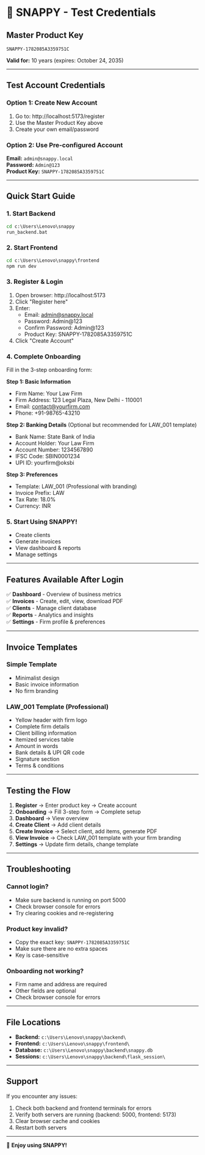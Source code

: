 # 🔐 SNAPPY - Test Credentials

## Master Product Key
```
SNAPPY-1782085A3359751C
```
**Valid for:** 10 years (expires: October 24, 2035)

---

## Test Account Credentials

### Option 1: Create New Account
1. Go to: http://localhost:5173/register
2. Use the Master Product Key above
3. Create your own email/password

### Option 2: Use Pre-configured Account
**Email:** `admin@snappy.local`  
**Password:** `Admin@123`  
**Product Key:** `SNAPPY-1782085A3359751C`

---

## Quick Start Guide

### 1. Start Backend
```cmd
cd c:\Users\Lenovo\snappy
run_backend.bat
```

### 2. Start Frontend
```cmd
cd c:\Users\Lenovo\snappy\frontend
npm run dev
```

### 3. Register & Login
1. Open browser: http://localhost:5173
2. Click "Register here"
3. Enter:
   - Email: admin@snappy.local
   - Password: Admin@123
   - Confirm Password: Admin@123
   - Product Key: SNAPPY-1782085A3359751C
4. Click "Create Account"

### 4. Complete Onboarding
Fill in the 3-step onboarding form:

**Step 1: Basic Information**
- Firm Name: Your Law Firm
- Firm Address: 123 Legal Plaza, New Delhi - 110001
- Email: contact@yourfirm.com
- Phone: +91-98765-43210

**Step 2: Banking Details** (Optional but recommended for LAW_001 template)
- Bank Name: State Bank of India
- Account Holder: Your Law Firm
- Account Number: 1234567890
- IFSC Code: SBIN0001234
- UPI ID: yourfirm@oksbi

**Step 3: Preferences**
- Template: LAW_001 (Professional with branding)
- Invoice Prefix: LAW
- Tax Rate: 18.0%
- Currency: INR

### 5. Start Using SNAPPY!
- Create clients
- Generate invoices
- View dashboard & reports
- Manage settings

---

## Features Available After Login

✅ **Dashboard** - Overview of business metrics  
✅ **Invoices** - Create, edit, view, download PDF  
✅ **Clients** - Manage client database  
✅ **Reports** - Analytics and insights  
✅ **Settings** - Firm profile & preferences  

---

## Invoice Templates

### Simple Template
- Minimalist design
- Basic invoice information
- No firm branding

### LAW_001 Template (Professional)
- Yellow header with firm logo
- Complete firm details
- Client billing information
- Itemized services table
- Amount in words
- Bank details & UPI QR code
- Signature section
- Terms & conditions

---

## Testing the Flow

1. **Register** → Enter product key → Create account
2. **Onboarding** → Fill 3-step form → Complete setup
3. **Dashboard** → View overview
4. **Create Client** → Add client details
5. **Create Invoice** → Select client, add items, generate PDF
6. **View Invoice** → Check LAW_001 template with your firm branding
7. **Settings** → Update firm details, change template

---

## Troubleshooting

### Cannot login?
- Make sure backend is running on port 5000
- Check browser console for errors
- Try clearing cookies and re-registering

### Product key invalid?
- Copy the exact key: `SNAPPY-1782085A3359751C`
- Make sure there are no extra spaces
- Key is case-sensitive

### Onboarding not working?
- Firm name and address are required
- Other fields are optional
- Check browser console for errors

---

## File Locations

- **Backend:** `c:\Users\Lenovo\snappy\backend\`
- **Frontend:** `c:\Users\Lenovo\snappy\frontend\`
- **Database:** `c:\Users\Lenovo\snappy\backend\snappy.db`
- **Sessions:** `c:\Users\Lenovo\snappy\backend\flask_session\`

---

## Support

If you encounter any issues:
1. Check both backend and frontend terminals for errors
2. Verify both servers are running (backend: 5000, frontend: 5173)
3. Clear browser cache and cookies
4. Restart both servers

---

🎉 **Enjoy using SNAPPY!**
